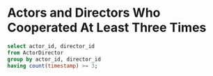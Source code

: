 # Actors and Directors Who Cooperated At Least Three Times

```sql
select actor_id, director_id
from ActorDirector
group by actor_id, director_id
having count(timestamp) >= 3;
```
